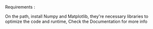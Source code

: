 Requirements :

   On the path, install Numpy and Matplotlib, they're necessary libraries to optimize the code and runtime, Check the Documentation for more info
